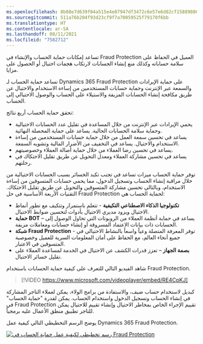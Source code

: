 ```yaml
---
ms.openlocfilehash: 8b08e7d639f04a515e4e07947df3472c6e57e6d82cf15889806c5e9f25ea99cd
ms.sourcegitcommit: 511a76b204f93d23cf9f7a70059525f79170f6bb
ms.translationtype: HT
ms.contentlocale: ar-SA
ms.lasthandoff: 08/11/2021
ms.locfileid: "7582712"
---
```

تساعد إمكانات حماية الحساب والإنشاء في Fraud Protection العميل في الحفاظ على سلامة حساباته وكذلك منع إنشاء الحسابات لارتكاب هجمات احتيال أو الحصول على مزايا. 

تساعد حماية الحساب لـ Dynamics 365 Fraud Protection على حماية الإيرادات والسمعة عبر الإنترنت وحماية حسابات المستخدمين من إساءة الاستخدام والاحتيال عن طريق مكافحة إنشاء الحسابات المزيفة والاستيلاء على الحساب والوصول الاحتيالي إلى الحساب.

تحقق حماية الحساب أربع نتائج:

- يحمي الإيرادات عبر الإنترنت من خلال المساعدة في تقليل عدد الحسابات الاحتيالية وحماية سلامة الحسابات الحالية. يساعد على حماية المحصلة النهائية.
- يساعد في تحسين سمعة العمل من خلال حماية حسابات المستخدمين من إساءة الاستخدام والاحتيال. يساعد في التخفيف من الأضرار المالية وتشويه السمعة.
- يساعد في تحسين رضا العملاء من خلال حماية أصالة العملاء وخصوصيتهم.
- يساعد في تحسين مشاركة العملاء ومعدل التحويل عن طريق تقليل الاحتكاك في رحلتهم. 

توفر حماية الحساب ميزات تساعد في تجنب تكبد الخسائر بسبب الحسابات الاحتيالية من خلال مراقبة إنشاء الحساب وتسجيل الدخول، مما يحمي حسابات المتسوقين من إساءة الاستخدام، وبالتالي تحسين مشاركة المتسوقين والتحويل عن طريق تقليل الاحتكاك. التقنيات الأربعة الأساسية في حل Fraud Protection لحماية الحساب هي:

- **تكنولوجيا الذكاء الاصطناعي التكيفية‬** - تتعلم باستمرار وتتكيف مع تطور أنماط الاحتيال ويزود مديري الاحتيال بأدوات لتحسين ضوابط الاحتيال.
- **حماية BOT** – يساعد في حماية أنظمة العملاء من الروبوتات التي تحاول الوصول إلى الحسابات ذات بيانات الاعتماد المسروقة أو إنشاء حسابات ومعاملات مزيفة.
- **شبكة Fraud Protection‬** - توفر المعرفة المتصلة وعياً واسعاً بالنشاط الاحتيالي في جميع أنحاء العالم، مع الحفاظ على أمان المعلومات السرية للعميل وخصوصية المتسوقين في الاعتبار.
- **بصمة الجهاز‬** – تعزز قدرات الكشف عن الاحتيال في الخدمة لمساعدة العملاء على تقليل خسائر الاحتيال.

شاهد الفيديو التالي للتعرف على كيفية حماية الحسابات باستخدام Fraud Protection.

> [!VIDEO https://www.microsoft.com/videoplayer/embed/RE4CpKJ]

كبديل لاستخدام حساب ضيف، والاستفادة من برامج الولاء، يمكن لعملاء التاجر المشاركة في إنشاء الحساب وتسجيل الدخول واستخدام الحساب. يمكن لقدرة "حماية الحساب" في Fraud Protection تقييم الإجراء الخاص بمخاطر الاحتيال وإنشاء تقييم للاحتيال يمكن للتاجر تطبيق منطق الأعمال عليه برمجياً.  

يوضح الرسم التخطيطي التالي كيفية عمل Dynamics 365 Fraud Protection. 

[ ![رسم تخطيطي لكيفية عمل حماية الحساب في Fraud Protection](../media/account-protection-flow.png) ](../media/account-protection-flow.png#lightbox)
